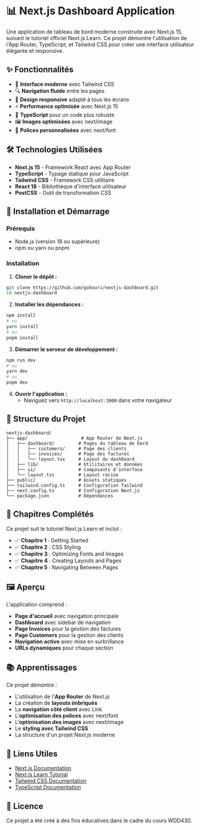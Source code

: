 # 📊 Next.js Dashboard Application

Une application de tableau de bord moderne construite avec Next.js 15, suivant le tutoriel officiel Next.js Learn. Ce projet démontre l'utilisation de l'App Router, TypeScript, et Tailwind CSS pour créer une interface utilisateur élégante et responsive.

## ✨ Fonctionnalités

- 🎨 **Interface moderne** avec Tailwind CSS
- 🔍 **Navigation fluide** entre les pages
- 📱 **Design responsive** adapté à tous les écrans
- ⚡ **Performance optimisée** avec Next.js 15
- 🎯 **TypeScript** pour un code plus robuste
- 🖼️ **Images optimisées** avec next/image
- 🎨 **Polices personnalisées** avec next/font

## 🛠️ Technologies Utilisées

- **Next.js 15** - Framework React avec App Router
- **TypeScript** - Typage statique pour JavaScript
- **Tailwind CSS** - Framework CSS utilitaire
- **React 18** - Bibliothèque d'interface utilisateur
- **PostCSS** - Outil de transformation CSS

## 🚀 Installation et Démarrage

### Prérequis

- Node.js (version 18 ou supérieure)
- npm ou yarn ou pnpm

### Installation

1. **Cloner le dépôt :**
```bash
git clone https://github.com/gohouri/nextjs-dashboard.git
cd nextjs-dashboard
```

2. **Installer les dépendances :**
```bash
npm install
# ou
yarn install
# ou
pnpm install
```

3. **Démarrer le serveur de développement :**
```bash
npm run dev
# ou
yarn dev
# ou
pnpm dev
```

4. **Ouvrir l'application :**
   - Naviguez vers `http://localhost:3000` dans votre navigateur

## 📁 Structure du Projet

```
nextjs-dashboard/
├── app/                    # App Router de Next.js
│   ├── dashboard/         # Pages du tableau de bord
│   │   ├── customers/     # Page des clients
│   │   ├── invoices/      # Page des factures
│   │   └── layout.tsx     # Layout du dashboard
│   ├── lib/               # Utilitaires et données
│   ├── ui/                # Composants d'interface
│   └── layout.tsx         # Layout racine
├── public/                # Assets statiques
├── tailwind.config.ts     # Configuration Tailwind
├── next.config.ts         # Configuration Next.js
└── package.json           # Dépendances
```

## 🎯 Chapitres Complétés

Ce projet suit le tutoriel Next.js Learn et inclut :

- ✅ **Chapitre 1** : Getting Started
- ✅ **Chapitre 2** : CSS Styling  
- ✅ **Chapitre 3** : Optimizing Fonts and Images
- ✅ **Chapitre 4** : Creating Layouts and Pages
- ✅ **Chapitre 5** : Navigating Between Pages

## 🖼️ Aperçu

L'application comprend :

- **Page d'accueil** avec navigation principale
- **Dashboard** avec sidebar de navigation
- **Page Invoices** pour la gestion des factures
- **Page Customers** pour la gestion des clients
- **Navigation active** avec mise en surbrillance
- **URLs dynamiques** pour chaque section

## 📚 Apprentissages

Ce projet démontre :

- L'utilisation de l'**App Router** de Next.js
- La création de **layouts imbriqués**
- La **navigation côté client** avec Link
- L'**optimisation des polices** avec next/font
- L'**optimisation des images** avec next/image
- Le **styling avec Tailwind CSS**
- La structure d'un projet Next.js moderne

## 🔗 Liens Utiles

- [Next.js Documentation](https://nextjs.org/docs)
- [Next.js Learn Tutorial](https://nextjs.org/learn)
- [Tailwind CSS Documentation](https://tailwindcss.com/docs)
- [TypeScript Documentation](https://www.typescriptlang.org/docs)

## 📄 Licence

Ce projet a été créé à des fins éducatives dans le cadre du cours WDD430.
